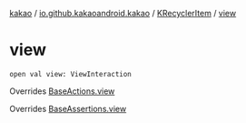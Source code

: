 [kakao](../../index.md) / [io.github.kakaoandroid.kakao](../index.md) / [KRecyclerItem](index.md) / [view](./view.md)

# view

`open val view: ViewInteraction`

Overrides [BaseActions.view](../-base-actions/view.md)

Overrides [BaseAssertions.view](../-base-assertions/view.md)


